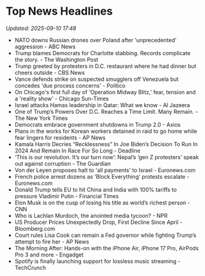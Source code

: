 # Top News Headlines

_Updated: 2025-09-10 17:48_

- NATO downs Russian drones over Poland after 'unprecedented' aggression - ABC News
- Trump blames Democrats for Charlotte stabbing. Records complicate the story. - The Washington Post
- Trump greeted by protesters in D.C. restaurant where he had dinner but cheers outside - CBS News
- Vance defends strike on suspected smugglers off Venezuela but concedes 'due process concerns' - Politico
- On Chicago's first full day of 'Operation Midway Blitz,' fear, tension and a 'reality show' - Chicago Sun-Times
- Israel attacks Hamas leadership in Qatar: What we know - Al Jazeera
- One of Trump’s Powers Over D.C. Reaches a Time Limit. Many Remain. - The New York Times
- Democrats embrace government shutdowns in Trump 2.0 - Axios
- Plans in the works for Korean workers detained in raid to go home while fear lingers for residents - AP News
- Kamala Harris Decries “Recklessness” In Joe Biden’s Decision To Run In 2024 And Remain In Race For So Long - Deadline
- ‘This is our revolution. It’s our turn now’: Nepal’s ‘gen Z protesters’ speak out against corruption - The Guardian
- Von der Leyen proposes halt to 'all payments' to Israel - Euronews.com
- French police arrest dozens as 'Block Everything' protests escalate - Euronews.com
- Donald Trump tells EU to hit China and India with 100% tariffs to pressure Vladimir Putin - Financial Times
- Elon Musk is on the cusp of losing his title as world’s richest person - CNN
- Who is Lachlan Murdoch, the anointed media tycoon? - NPR
- US Producer Prices Unexpectedly Drop, First Decline Since April - Bloomberg.com
- Court rules Lisa Cook can remain a Fed governor while fighting Trump’s attempt to fire her - AP News
- The Morning After: Hands-on with the iPhone Air, iPhone 17 Pro, AirPods Pro 3 and more - Engadget
- Spotify is finally launching support for lossless music streaming - TechCrunch